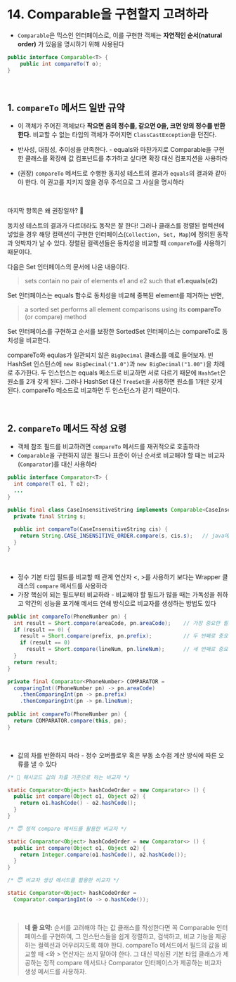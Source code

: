 # 14. Comparable을 구현할지 고려하라

* `Comparable`은 믹스인 인터페이스로, 이를 구현한 객체는 **자연적인 순서(natural order)** 가 있음을 명시하기 위해 사용된다

```java
public interface Comparable<T> {
    public int compareTo(T o);
}
```

<br>

## 1. `compareTo` 메서드 일반 규약

* 이 객체가 주어진 객체보다 **작으면 음의 정수를, 같으면 0을, 크면 양의 정수를 반환한다.** 비교할 수 없는 타입의 객체가 주어지면 `ClassCastException`을 던진다.

* 반사성, 대칭성, 추이성을 만족한다. - equals와 마찬가지로 Comparable을 구현한 클래스를 확장해 값 컴포넌트를 추가하고 싶다면 확장 대신 컴포지션을 사용하라
* (권장) `compareTo` 메서드로 수행한 동치성 테스트의 결과가 `equals`의 결과와 같아야 한다. 이 권고를 지키지 않을 경우 주석으로 그 사실을 명시하라

<br>

마지막 항목은 왜 권장일까? 🤔

동치성 테스트의 결과가 다르더라도 동작은 잘 한다! 그러나 클래스를 정렬된 컬렉션에 넣었을 경우 해당 컬렉션이 구현한 인터페이스(`Collection, Set, Map`)에 정의된 동작과 엇박자가 날 수 있다. 정렬된 컬렉션들은 동치성을 비교할 때 `compareTo`를 사용하기 때문이다.

다음은 Set 인터페이스의 문서에 나온 내용이다. 

> sets contain no pair of elements e1 and e2 such that **e1.equals(e2)**

Set 인터페이스는 equals 함수로 동치성을 비교해 중복된 element를 제거하는 반면,

> a sorted set performs all element comparisons using its **compareTo** (or compare) method

Set 인터페이스를 구현하고 순서를 보장한 SortedSet 인터페이스는 compareTo로 동치성을 비교한다.

compareTo와 equlas가 일관되지 않은 `BigDecimal` 클래스를 예로 들어보자. 빈 HashSet 인스턴스에 `new BigDecimal("1.0")`과 `new BigDecimal("1.00")`을 차례로 추가한다. 두 인스턴스는 equals 메소드로 비교하면 서로 다르기 때문에 `HashSet`은 원소를 2개 갖게 된다. 그러나 HashSet 대신 `TreeSet`을 사용하면 원소를 1개만 갖게 된다. compareTo 메소드로 비교하면 두 인스턴스가 같기 때문이다.

<br>

## 2. `compareTo` 메서드 작성 요령

* 객체 참조 필드를 비교하려면 `compareTo` 메서드를 재귀적으로 호출하라
* `Comparable`을 구현하지 않은 필드나 표준이 아닌 순서로 비교해야 할 때는 비교자(`Comparator`)를 대신 사용하라

```java
public interface Comparator<T> {
  int compare(T o1, T o2);
  ...
}
```
```java
public final class CaseInsensitiveString implements Comparable<CaseInsensitiveString> {
  private final String s;
  
  public int compareTo(CaseInsensitiveString cis) {
    return String.CASE_INSENSITIVE_ORDER.compare(s, cis.s);   // java에서 제공하는 Comparator
  }
}
```

<br>

* 정수 기본 타입 필드를 비교할 때 관계 연산자 <, >를 사용하기 보다는 Wrapper 클래스의 `compare` 메서드를 사용하라
* 가장 핵심이 되는 필드부터 비교하라 - 비교해야 할 필드가 많을 때는 가독성을 취하고 약간의 성능을 포기해 메서드 연쇄 방식으로 비교자를 생성하는 방법도 있다

```java
public int compareTo(PhoneNumber pn) {
  int result = Short.compare(areaCode, pn.areaCode);    // 가장 중요한 필드
  if (result == 0) {
    result = Short.compare(prefix, pn.prefix);          // 두 번째로 중요한 필드
    if (result == 0)
      result = Short.compare(lineNum, pn.lineNum);      // 세 번째로 중요한 필드
  }
  return result;
}
```
```java
private final Comparator<PhoneNumber> COMPARATOR =
  comparingInt((PhoneNumber pn) -> pn.areaCode)
    .thenComparingInt(pn -> pn.prefix)
    .thenComparingInt(pn -> pn.lineNum);
    
public int compareTo(PhoneNumber pn) {
  return COMPARATOR.compare(this, pn);
}
```

<br>

* 값의 차를 반환하지 마라 - 정수 오버플로우 혹은 부동 소수점 계산 방식에 따른 오류를 낼 수 있다



```java
/* 🤮 해시코드 값의 차를 기준으로 하는 비교자 */

static Comparator<Object> hashCodeOrder = new Comparator<> () {
  public int compare(Object o1, Object o2) {
    return o1.hashCode() - o2.hashCode();
  }
}
```

```java
/* 😇 정적 compare 메서드를 활용한 비교자 */

static Comparator<Object> hashCodeOrder = new Comparator<> () {
  public int compare(Object o1, Object o2) {
    return Integer.compare(o1.hashCode(), o2.hashCode());
  }
}
```

```java
/* 😇 비교자 생성 메서드를 활용한 비교자 */

static Comparator<Object> hashCodeOrder = 
  Comparator.comparingInt(o -> o.hashCode());
```


<br>

> **네 줄 요약:** 순서를 고려해야 하는 값 클래스를 작성한다면 꼭 Comparable 인터페이스를 구현하여, 그 인스턴스들을 쉽게 정렬하고, 검색하고, 비교 기능을 제공하는 컬렉션과 어우러지도록 해야 한다. compareTo 메서드에서 필드의 값을 비교할 때 <와 > 연산자는 쓰지 말아야 한다. 그 대신 박싱된 기본 타입 클래스가 제공하는 정적 compare 메서드나 Comparator 인터페이스가 제공하는 비교자 생성 메서드를 사용하자.


